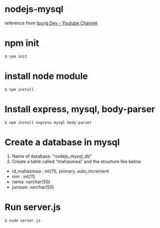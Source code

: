 # nodejs-mysql

reference from [Ipung Dev - Youtube Channel](https://www.youtube.com/watch?v=_t3pUzdaRx4&list=PLH1gH0TmFBBiJuXv9YuzRoM9yuZtUHbhu&index=1)

# npm init

`$ npm init`

# install node module

`$ npm install`

# Install express, mysql, body-parser

`$ npm install express mysql body-parser`

# Create a database in mysql

1. Name of database: "nodejs_mysql_db"
2. Create a table called "mahasiswa" and the structure like below

- id_mahasiswa : int(11), primary, auto_increment
- nim : int(11)
- nama: varchar(50)
- jurusan: varchar(50)

# Run server.js

`$ node server.js`
